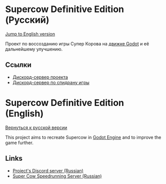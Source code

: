 # Supercow Definitive Edition (Русский)

[Jump to English version](#supercow-definitive-edition-english)

Проект по воссозданию игры Супер Корова на [движке Godot](https://godotengine.org/) и её дальнейшему улучшению.

## Ссылки

- [Дискорд-сервер проекта](https://discord.gg/wMYCmDaazJ)  
- [Дискорд-сервер по спидрану игры](https://discord.gg/UcSzFC9tCB)

# Supercow Definitive Edition (English)

[Вернуться к русской версии](#supercow-definitive-edition-русский)

This project aims to recreate Supercow in [Godot Engine](https://godotengine.org/) and to improve the game further.

## Links

- [Project's Discord server (Russian)](https://discord.gg/wMYCmDaazJ)  
- [Super Cow Speedrunning Server (Russian)](https://discord.gg/UcSzFC9tCB)
